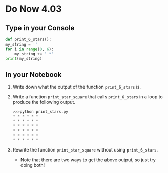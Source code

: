 # Do Now 4.03

## Type in your Console

```python
def print_6_stars():
my_string = ''
for i in range(0, 6):
    my_string += ' *'
print(my_string)
```

## In your Notebook

1. Write down what the output of the function `print_6_stars` is.
2. Write a function  `print_star_square` that calls `print_6_stars` in a loop to produce the following output.

    ```python
    >>>python print_stars.py
    * * * * * *
    * * * * * *
    * * * * * *
    * * * * * *
    * * * * * *
    * * * * * *
    ```

3. Rewrite the function `print_star_square` without using `print_6_stars`.
    * Note that there are two ways to get the above output, so just try doing both!
